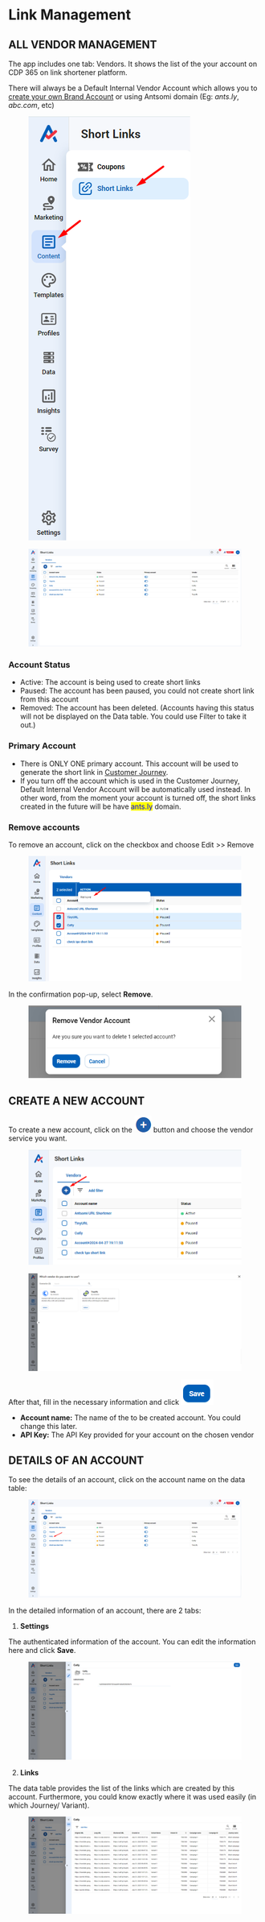 # Link Management

## ALL VENDOR MANAGEMENT

The app includes one tab: Vendors. It shows the list of the your account on CDP 365 on link shortener platform.&#x20;

There will always be a Default Internal Vendor Account which allows you to [create your own Brand Account](https://docs.antsomi.com/cdp-365-user-guide-en/use-cases/marketing-hub/how-to-create-branded-domain-in-link-management) or using Antsomi domain (Eg: _ants.ly_, _abc.com_, etc)

<figure><img src="../.gitbook/assets/image (4091).png" alt=""><figcaption></figcaption></figure>

<figure><img src="../.gitbook/assets/image (4092).png" alt=""><figcaption></figcaption></figure>

### Account Status

* Active: The account is being used to create short links
* Paused: The account has been paused, you could not create short link from this account
* Removed: The account has been deleted. (Accounts having this status will not be displayed on the Data table. You could use Filter to take it out.) &#x20;

### Primary Account

* There is ONLY ONE primary account. This account will be used to generate the short link in [Customer Journey](https://docs.antsomi.com/cdp-365-user-guide-en/use-cases/marketing-hub/how-to-create-branded-domain-in-link-management#extension).
* If you turn off the account which is used in the Customer Journey, Default Internal Vendor Account will be automatically used instead. In other word, from the moment your account is turned off, the short links created in the future will be have <mark style="color:blue;">ants.ly</mark> domain.

### Remove accounts

To remove an account, click on the checkbox and choose Edit >> Remove

<figure><img src="../.gitbook/assets/image (4093).png" alt=""><figcaption></figcaption></figure>

In the confirmation pop-up, select **Remove**.

<figure><img src="../.gitbook/assets/image (4094).png" alt=""><figcaption></figcaption></figure>

## CREATE A NEW ACCOUNT

To create a new account, click on the <img src="../.gitbook/assets/image (2658).png" alt="" data-size="line"> button and choose the vendor service you want.

<figure><img src="../.gitbook/assets/image (4095).png" alt=""><figcaption></figcaption></figure>

<figure><img src="../.gitbook/assets/image (4096).png" alt=""><figcaption></figcaption></figure>

After that, fill in the necessary information and click <img src="../.gitbook/assets/image (4097).png" alt="" data-size="original">

* **Account name:** The name of the to be created account. You could change this later.
* **API Key:** The API Key provided for your account on the chosen vendor

## DETAILS OF AN ACCOUNT

To see the details of an account, click on the account name on the data table:

<figure><img src="../.gitbook/assets/image (4099).png" alt=""><figcaption></figcaption></figure>

In the detailed information of an account, there are 2 tabs:

1. **Settings**&#x20;

The authenticated information of the account. You can edit the information here and click **Save**.

<figure><img src="../.gitbook/assets/image (4101).png" alt=""><figcaption></figcaption></figure>

2. **Links**

The data table provides the list of the links which are created by this account. Furthermore, you could know exactly where it was used easily (in which Journey/ Variant).

<figure><img src="../.gitbook/assets/image (4102).png" alt=""><figcaption></figcaption></figure>
